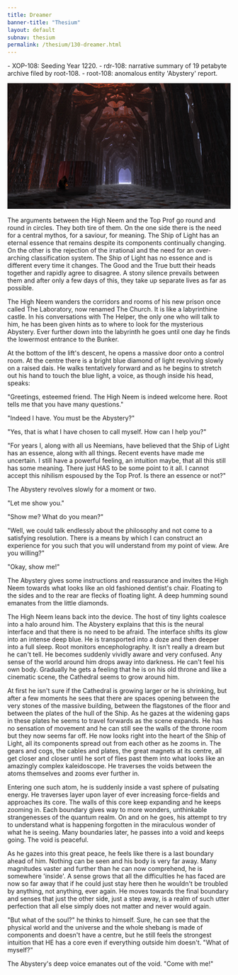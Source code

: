 ```yaml
---
title: Dreamer
banner-title: "Thesium" 
layout: default 
subnav: thesium 
permalink: /thesium/130-dreamer.html
---
```


<div class="data">
- XOP-108: Seeding Year 1220.
- rdr-108: narrative summary of 19 petabyte archive filed by root-108.  
- root-108: anomalous entity 'Abystery' report.
</div>

![take it to the lab Igor - capn-damo deviantart.com](/assets/images/Thesium/take-it-to-the-lab-igor.jpg)

The arguments between the High Neem and the Top Prof go round and round in
circles. They both tire of them. On the one side there is the need for a
central mythos, for a saviour, for meaning. The Ship of Light has an eternal
essence that remains despite its components continually changing. On the other
is the rejection of the irrational and the need for an over-arching
classification system. The Ship of Light has no essence and is different every
time it changes. The Good and the True butt their heads together and rapidly
agree to disagree. A stony silence prevails between them and after only a few
days of this, they take up separate lives as far as possible.

The High Neem wanders the corridors and rooms of his new prison once called The
Laboratory, now renamed The Church. It is like a labyrinthine castle. In his
conversations with The Helper, the only one who will talk to him, he has been
given hints as to where to look for the mysterious Abystery. Ever further down
into the labyrinth he goes until one day he finds the lowermost entrance to the
Bunker.

At the bottom of the lift's descent, he opens a massive door onto a
control room. At the centre there is a bright blue diamond of light revolving
slowly on a raised dais. He walks tentatively forward and as he begins to
stretch out his hand to touch the blue light, a voice, as though inside his
head, speaks:

"Greetings, esteemed friend. The High Neem is indeed welcome here. Root tells
me that you have many questions."

"Indeed I have. You must be the Abystery?"

"Yes, that is what I have chosen to call myself. How can I help you?"

"For years I, along with all us Neemians, have believed that the Ship of Light
has an essence, along with all things. Recent events have made me uncertain. I
still have a powerful feeling, an intuition maybe, that all this still has some
meaning. There just HAS to be some point to it all. I cannot accept this
nihilism espoused by the Top Prof. Is there an essence or not?"

The Abystery revolves slowly for a moment or two.

"Let me show you."

"Show me? What do you mean?"

"Well, we could talk endlessly about the philosophy and not come to a
satisfying resolution. There is a means by which I can construct an experience
for you such that you will understand from my point of view. Are you willing?"

"Okay, show me!"

The Abystery gives some instructions and reassurance and invites the High Neem
towards what looks like an old fashioned dentist's chair. Floating to the sides
and to the rear are flecks of floating light. A deep humming sound emanates
from the little diamonds.

The High Neem leans back into the device. The host of tiny lights coalesce into
a halo around him. The Abystery explains that this is the neural interface and
that there is no need to be afraid. The interface shifts its glow into an
intense deep blue. He is transported into a doze and then deeper into a full
sleep. Root monitors encepholography. It isn't really a dream but he can't
tell. He becomes suddenly vividly aware and very confused. Any sense of the
world around him drops away into darkness. He can't feel his own body.
Gradually he gets a feeling that he is on his old throne and like a cinematic
scene, the Cathedral seems to grow around him. 

At first he isn't sure if the Cathedral is growing larger or he is shrinking,
but after a few moments he sees that there are spaces opening between the very
stones of the massive building, between the flagstones of the floor and between
the plates of the hull of the Ship. As he gazes at the widening gaps in these
plates he seems to travel forwards as the scene expands. He has no sensation of
movement and he can still see the walls of the throne room but they now seems
far off. He now looks right into the heart of the Ship of Light, all its
components spread out from each other as he zooms in. The gears and cogs, the
cables and plates, the great magnets at its centre, all get closer and closer
until he sort of flies past them into what looks like an amazingly complex
kaleidoscope. He traverses the voids between the atoms themselves and zooms
ever further in.

Entering one such atom, he is suddenly inside a vast sphere of pulsating
energy. He traverses layer upon layer of ever increasing force-fields and
approaches its core. The walls of this core keep expanding and he keeps zooming
in. Each boundary gives way to more wonders, unthinkable strangenesses of the
quantum realm. On and on he goes, his attempt to try to understand what is
happening forgotten in the miraculous wonder of what he is seeing. Many
boundaries later, he passes into a void and keeps going. The void is peaceful.

As he gazes into this great peace, he feels like there is a last boundary ahead
of him. Nothing can be seen and his body is very far away. Many magnitudes
vaster and further than he can now comprehend, he is somewhere 'inside'. A
sense grows that all the difficulties he has faced are now so far away that if
he could just stay here then he wouldn't be troubled by anything, not anything,
ever again. He moves towards the final boundary and senses that just the other
side, just a step away, is a realm of such utter perfection that all else
simply does not matter and never would again. 

"But what of the soul?" he thinks to himself. Sure, he can see that the
physical world and the universe and the whole shebang is made of components and
doesn't have a centre, but he still feels the strongest intuition that HE has a
core even if everything outside him doesn't. "What of myself?"

The Abystery's deep voice emanates out of the void. "Come with me!"
